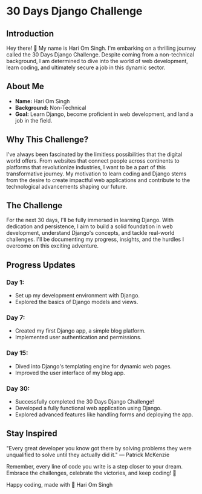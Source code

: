 # 30 Days Django Challenge

## Introduction

Hey there! 👋 My name is Hari Om Singh. I'm embarking on a thrilling journey called the 30 Days Django Challenge. Despite coming from a non-technical background, I am determined to dive into the world of web development, learn coding, and ultimately secure a job in this dynamic sector.

## About Me

- **Name:** Hari Om Singh
- **Background:** Non-Technical
- **Goal:** Learn Django, become proficient in web development, and land a job in the field.

## Why This Challenge?

I've always been fascinated by the limitless possibilities that the digital world offers. From websites that connect people across continents to platforms that revolutionize industries, I want to be a part of this transformative journey. My motivation to learn coding and Django stems from the desire to create impactful web applications and contribute to the technological advancements shaping our future.

## The Challenge

For the next 30 days, I'll be fully immersed in learning Django. With dedication and persistence, I aim to build a solid foundation in web development, understand Django's concepts, and tackle real-world challenges. I'll be documenting my progress, insights, and the hurdles I overcome on this exciting adventure.

## Progress Updates

### Day 1:

- Set up my development environment with Django.
- Explored the basics of Django models and views.

### Day 7:

- Created my first Django app, a simple blog platform.
- Implemented user authentication and permissions.

### Day 15:

- Dived into Django's templating engine for dynamic web pages.
- Improved the user interface of my blog app.

### Day 30:

- Successfully completed the 30 Days Django Challenge!
- Developed a fully functional web application using Django.
- Explored advanced features like handling forms and deploying the app.

## Stay Inspired

"Every great developer you know got there by solving problems they were unqualified to solve until they actually did it." — Patrick McKenzie

Remember, every line of code you write is a step closer to your dream. Embrace the challenges, celebrate the victories, and keep coding! 💪

Happy coding, made with 💖
Hari Om Singh
